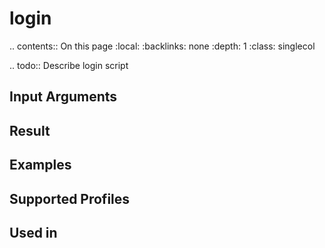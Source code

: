

# login

.. contents:: On this page
    :local:
    :backlinks: none
    :depth: 1
    :class: singlecol

.. todo::
    Describe login script

Input Arguments
---------------

Result
------

Examples
--------

Supported Profiles
------------------

Used in
-------

